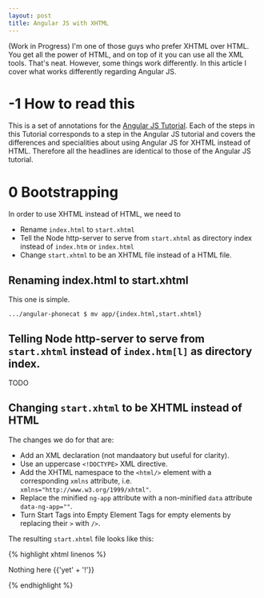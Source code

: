 ```yaml
---
layout: post
title: Angular JS with XHTML
---
```


(Work in Progress)
I'm one of those guys who prefer XHTML over HTML.
You get all the power of HTML, and on top of it you can use all the XML tools.
That's neat.
However, some things work differently.
In this article I cover what works differently regarding Angular JS.

# -1 How to read this

This is a set of annotations for the [Angular JS Tutorial](https://docs.angularjs.org/tutorial).
Each of the steps in this Tutorial corresponds to a step in the Angular JS tutorial and covers the differences and specialities about using Angular JS for XHTML instead of HTML.
Therefore all the headlines are identical to those of the Angular JS tutorial.

# 0 Bootstrapping

In order to use XHTML instead of HTML, we need to

* Rename `index.html` to `start.xhtml`
* Tell the Node http-server to serve from `start.xhtml` as directory index instead of `index.htm` or `index.html`
* Change `start.xhtml` to be an XHTML file instead of a HTML file.

## Renaming index.html to start.xhtml
This one is simple.

    .../angular-phonecat $ mv app/{index.html,start.xhtml}

## Telling Node http-server to serve from `start.xhtml` instead of `index.htm[l]` as directory index.
TODO

## Changing `start.xhtml` to be XHTML instead of HTML
The changes we do for that are:

* Add an XML declaration (not mandaatory but useful for clarity).
* Use an uppercase `<!DOCTYPE>` XML directive.
* Add the XHTML namespace to the `<html/>` element with a corresponding `xmlns` attribute, i.e. `xmlns="http://www.w3.org/1999/xhtml"`.
* Replace the minified `ng-app` attribute with a non-minified `data` attribute `data-ng-app=""`.
* Turn Start Tags into Empty Element Tags for empty elements by replacing their `>` with `/>`.

The resulting `start.xhtml` file looks like this:

{% highlight xhtml linenos %}
<?xml version="1.0"?>
<!DOCTYPE html>
<html xmlns="http://www.w3.org/1999/xhtml" lang="en" data-ng-app="">
<head>
  <meta charset="utf-8"/>
  <title>My HTML File</title>
  <link rel="stylesheet" href="bower_components/bootstrap/dist/css/bootstrap.css"/>
  <link rel="stylesheet" href="css/app.css"/>
  <script src="bower_components/angular/angular.js"></script>
</head>
<body>

  <p>Nothing here {{'yet' + '!'}}</p>

</body>
</html>
{% endhighlight %}
